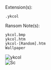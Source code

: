 Extension(s): 
```
.ykcol
```
Ransom Note(s): 
```
ykcol.bmp
ykcol.htm
ykcol-[Random].htm
Wallpaper
```
![ykcol](https://github.com/user-attachments/assets/4d7d79c9-6d6e-495b-8bf4-711418bb735a)    
![Sc](https://github.com/user-attachments/assets/b2158ac1-7c73-4a34-ab9d-83591a076431)    
